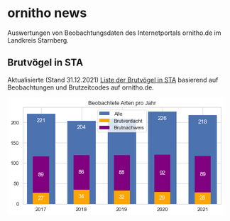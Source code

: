 # ornitho news
Auswertungen von Beobachtungsdaten des Internetportals ornitho.de im Landkreis Starnberg.



##



## Brutvögel in STA

Aktualisierte (Stand 31.12.2021) [Liste der Brutvögel in STA](res/Max_BZC_pro_Taxon_und_Jahr.xlsx) basierend auf Beobachtungen und Brutzeitcodes auf ornitho.de.

![](res/Arten_vs_Jahr.png)

